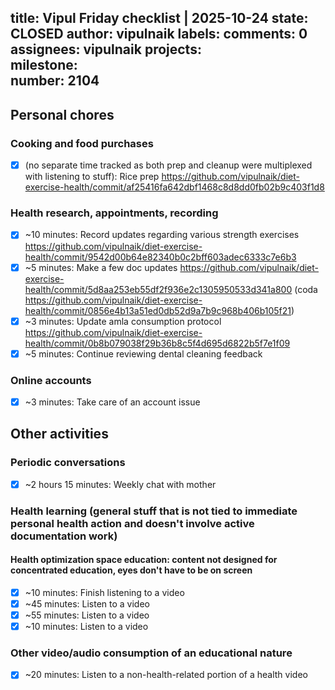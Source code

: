 title:	Vipul Friday checklist | 2025-10-24
state:	CLOSED
author:	vipulnaik
labels:	
comments:	0
assignees:	vipulnaik
projects:	
milestone:	
number:	2104
--
## Personal chores

### Cooking and food purchases

- [x] (no separate time tracked as both prep and cleanup were multiplexed with listening to stuff): Rice prep https://github.com/vipulnaik/diet-exercise-health/commit/af25416fa642dbf1468c8d8dd0fb02b9c403f1d8

### Health research, appointments, recording

- [x] ~10 minutes: Record updates regarding various strength exercises https://github.com/vipulnaik/diet-exercise-health/commit/9542d00b64e82340b0c2bff603adec6333c7e6b3
- [x] ~5 minutes: Make a few doc updates https://github.com/vipulnaik/diet-exercise-health/commit/5d8aa253eb55df2f936e2c1305950533d341a800 (coda https://github.com/vipulnaik/diet-exercise-health/commit/0856e4b13a51ed0db52d9a7b9c968b406b105f21)
- [x] ~3 minutes: Update amla consumption protocol https://github.com/vipulnaik/diet-exercise-health/commit/0b8b079038f29b36b8c5f4d695d6822b5f7e1f09
- [x] ~5 minutes: Continue reviewing dental cleaning feedback

### Online accounts

- [x] ~3 minutes: Take care of an account issue

## Other activities

### Periodic conversations

- [x] ~2 hours 15 minutes: Weekly chat with mother

### Health learning (general stuff that is not tied to immediate personal health action and doesn't involve active documentation work)

#### Health optimization space education: content not designed for concentrated education, eyes don't have to be on screen

- [x] ~10 minutes: Finish listening to a video
- [x] ~45 minutes: Listen to a video
- [x] ~55 minutes: Listen to a video
- [x] ~10 minutes: Listen to a video

### Other video/audio consumption of an educational nature

- [x] ~20 minutes: Listen to a non-health-related portion of a health video
